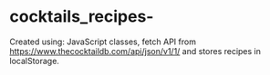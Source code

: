 # cocktails_recipes-
Created using:
JavaScript classes,
fetch API from https://www.thecocktaildb.com/api/json/v1/1/
and stores recipes in localStorage. 
